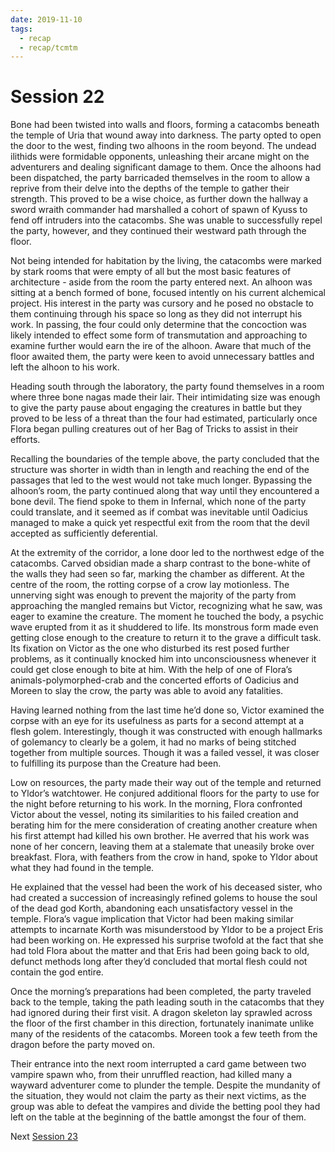 ```yaml
---
date: 2019-11-10
tags:
  - recap
  - recap/tcmtm
---
```

# Session 22

Bone had been twisted into walls and floors, forming a catacombs beneath the temple of Uria that wound away into darkness. The party opted to open the door to the west, finding two alhoons in the room beyond. The undead ilithids were formidable opponents, unleashing their arcane might on the adventurers and dealing significant damage to them. Once the alhoons had been dispatched, the party barricaded themselves in the room to allow a reprive from their delve into the depths of the temple to gather their strength. This proved to be a wise choice, as further down the hallway a sword wraith commander had marshalled a cohort of spawn of Kyuss to fend off intruders into the catacombs. She was unable to successfully repel the party, however, and they continued their westward path through the floor.

Not being intended for habitation by the living, the catacombs were marked by stark rooms that were empty of all but the most basic features of architecture - aside from the room the party entered next. An alhoon was sitting at a bench formed of bone, focused intently on his current alchemical project. His interest in the party was cursory and he posed no obstacle to them continuing through his space so long as they did not interrupt his work. In passing, the four could only determine that the concoction was likely intended to effect some form of transmutation and approaching to examine further would earn the ire of the alhoon. Aware that much of the floor awaited them, the party were keen to avoid unnecessary battles and left the alhoon to his work.

Heading south through the laboratory, the party found themselves in a room where three bone nagas made their lair. Their intimidating size was enough to give the party pause about engaging the creatures in battle but they proved to be less of a threat than the four had estimated, particularly once Flora began pulling creatures out of her Bag of Tricks to assist in their efforts.

Recalling the boundaries of the temple above, the party concluded that the structure was shorter in width than in length and reaching the end of the passages that led to the west would not take much longer. Bypassing the alhoon’s room, the party continued along that way until they encountered a bone devil. The fiend spoke to them in Infernal, which none of the party could translate, and it seemed as if combat was inevitable until Oadicius managed to make a quick yet respectful exit from the room that the devil accepted as sufficiently deferential.

At the extremity of the corridor, a lone door led to the northwest edge of the catacombs. Carved obsidian made a sharp contrast to the bone-white of the walls they had seen so far, marking the chamber as different. At the centre of the room, the rotting corpse of a crow lay motionless. The unnerving sight was enough to prevent the majority of the party from approaching the mangled remains but Victor, recognizing what he saw, was eager to examine the creature. The moment he touched the body, a psychic wave erupted from it as it shuddered to life. Its monstrous form made even getting close enough to the creature to return it to the grave a difficult task. Its fixation on Victor as the one who disturbed its rest posed further problems, as it continually knocked him into unconsciousness whenever it could get close enough to bite at him. With the help of one of Flora’s animals-polymorphed-crab and the concerted efforts of Oadicius and Moreen to slay the crow, the party was able to avoid any fatalities.

Having learned nothing from the last time he’d done so, Victor examined the corpse with an eye for its usefulness as parts for a second attempt at a flesh golem. Interestingly, though it was constructed with enough hallmarks of golemancy to clearly be a golem, it had no marks of being stitched together from multiple sources. Though it was a failed vessel, it was closer to fulfilling its purpose than the Creature had been.

Low on resources, the party made their way out of the temple and returned to Yldor’s watchtower. He conjured additional floors for the party to use for the night before returning to his work. In the morning, Flora confronted Victor about the vessel, noting its similarities to his failed creation and berating him for the mere consideration of creating another creature when his first attempt had killed his own brother. He averred that his work was none of her concern, leaving them at a stalemate that uneasily broke over breakfast. Flora, with feathers from the crow in hand, spoke to Yldor about what they had found in the temple.

He explained that the vessel had been the work of his deceased sister, who had created a succession of increasingly refined golems to house the soul of the dead god Korth, abandoning each unsatisfactory vessel in the temple. Flora’s vague implication that Victor had been making similar attempts to incarnate Korth was misunderstood by Yldor to be a project Eris had been working on. He expressed his surprise twofold at the fact that she had told Flora about the matter and that Eris had been going back to old, defunct methods long after they’d concluded that mortal flesh could not contain the god entire.

Once the morning’s preparations had been completed, the party traveled back to the temple, taking the path leading south in the catacombs that they had ignored during their first visit. A dragon skeleton lay sprawled across the floor of the first chamber in this direction, fortunately inanimate unlike many of the residents of the catacombs. Moreen took a few teeth from the dragon before the party moved on.

Their entrance into the next room interrupted a card game between two vampire spawn who, from their unruffled reaction, had killed many a wayward adventurer come to plunder the temple. Despite the mundanity of the situation, they would not claim the party as their next victims, as the group was able to defeat the vampires and divide the betting pool they had left on the table at the beginning of the battle amongst the four of them.

Next
[Session 23](Recaps/Through%20Caverns%20Measureless%20to%20Man/Session%2023.md)